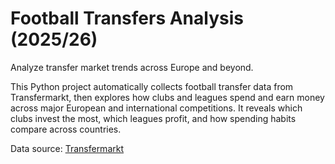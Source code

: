 # Football Transfers Analysis (2025/26)

Analyze transfer market trends across Europe and beyond.

This Python project automatically collects football transfer data from Transfermarkt, then explores how clubs and leagues spend and earn money across major European and international competitions. It reveals which clubs invest the most, which leagues profit, and how spending habits compare across countries.

Data source: [Transfermarkt](https://www.transfermarkt.com/)